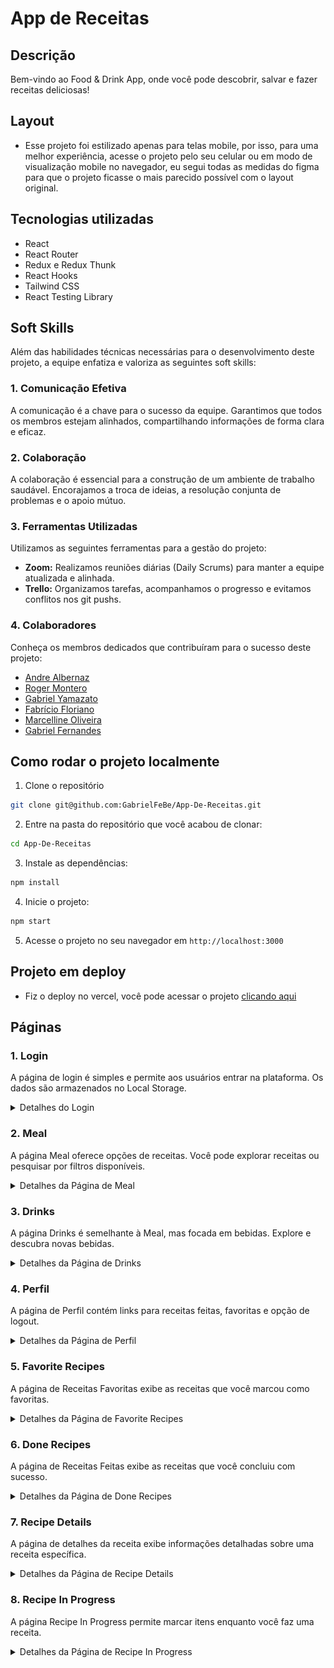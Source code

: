 # App de Receitas

## Descrição

Bem-vindo ao Food & Drink App, onde você pode descobrir, salvar e fazer receitas deliciosas!

## Layout

- Esse projeto foi estilizado apenas para telas mobile, por isso, para uma melhor experiência, acesse o projeto pelo seu celular ou em modo de visualização mobile no navegador, eu segui todas as medidas do figma para que o projeto ficasse o mais parecido possível com o layout original.

## Tecnologias utilizadas

- React
- React Router
- Redux e Redux Thunk
- React Hooks
- Tailwind CSS
- React Testing Library

## Soft Skills

Além das habilidades técnicas necessárias para o desenvolvimento deste projeto, a equipe enfatiza e valoriza as seguintes soft skills:

### 1. Comunicação Efetiva

A comunicação é a chave para o sucesso da equipe. Garantimos que todos os membros estejam alinhados, compartilhando informações de forma clara e eficaz.

### 2. Colaboração

A colaboração é essencial para a construção de um ambiente de trabalho saudável. Encorajamos a troca de ideias, a resolução conjunta de problemas e o apoio mútuo.

### 3. Ferramentas Utilizadas

Utilizamos as seguintes ferramentas para a gestão do projeto:

- **Zoom:** Realizamos reuniões diárias (Daily Scrums) para manter a equipe atualizada e alinhada.
- **Trello:** Organizamos tarefas, acompanhamos o progresso e evitamos conflitos nos git pushs.

### 4. Colaboradores

Conheça os membros dedicados que contribuíram para o sucesso deste projeto:

- [Andre Albernaz](https://github.com/albernazandre)
- [Roger Montero](https://github.com/roger-mont)
- [Gabriel Yamazato](https://github.com/gabrielyamazato)
- [Fabrício Floriano](https://github.com/FabricioFloriano)
- [Marcelline Oliveira](https://github.com/Marcellinefanny)
- [Gabriel Fernandes](https://github.com/GabrielFeBe)

## Como rodar o projeto localmente

1. Clone o repositório

```bash
git clone git@github.com:GabrielFeBe/App-De-Receitas.git
```

2. Entre na pasta do repositório que você acabou de clonar:

```bash
cd App-De-Receitas
```

3. Instale as dependências:

```bash
npm install
```

4. Inicie o projeto:

```bash
npm start
```

5. Acesse o projeto no seu navegador em `http://localhost:3000`

## Projeto em deploy

- Fiz o deploy no vercel, você pode acessar o projeto [clicando aqui](https://app-de-receitas-kappa.vercel.app/)

## Páginas

### 1. Login

A página de login é simples e permite aos usuários entrar na plataforma. Os dados são armazenados no Local Storage.

<details>
  <summary>Detalhes do Login</summary>
<img src="./pictures/login.png" width="300" style="border: 1px solid #ddd;">

- **Funcionalidades:**

  - Entrar na plataforma.
  - Armazenamento local de dados.

- **Instruções:**
  - Insira suas credenciais e clique no botão de login.

</details>

### 2. Meal

A página Meal oferece opções de receitas. Você pode explorar receitas ou pesquisar por filtros disponíveis.

<details>
  <summary>Detalhes da Página de Meal</summary>
<img src="./pictures/meals.png" width="300" style="border: 1px solid #ddd;">

- **Funcionalidades:**

  - Explorar receitas de comida.
  - Pesquisar receitas por filtros.

- **Instruções:**
  - Escolha uma receita ou use a pesquisa para encontrar algo específico.

</details>

### 3. Drinks

A página Drinks é semelhante à Meal, mas focada em bebidas. Explore e descubra novas bebidas.

<details>
  <summary>Detalhes da Página de Drinks</summary>

<img src="./pictures/drinks.png" width="300" style="border: 1px solid #ddd;">

- **Funcionalidades:**

  - Explorar receitas de bebidas.
  - Pesquisar bebidas por filtros.

- **Instruções:**
  - Escolha uma bebida ou use a pesquisa para encontrar algo específico.

</details>

### 4. Perfil

A página de Perfil contém links para receitas feitas, favoritas e opção de logout.

<details>
  <summary>Detalhes da Página de Perfil</summary>

<img src="./pictures/profile.png" width="300" style="border: 1px solid #ddd;">

- **Funcionalidades:**

  - Acesso a receitas feitas.
  - Acesso a receitas favoritas.
  - Logout.

- **Instruções:**
  - Explore suas receitas feitas e favoritas.

</details>

### 5. Favorite Recipes

A página de Receitas Favoritas exibe as receitas que você marcou como favoritas.

<details>
  <summary>Detalhes da Página de Favorite Recipes</summary>
<img src="./pictures/fav.png" width="300" style="border: 1px solid #ddd;">

- **Funcionalidades:**

  - Visualizar receitas marcadas como favoritas.

- **Instruções:**
  - Explore suas receitas favoritas.

</details>

### 6. Done Recipes

A página de Receitas Feitas exibe as receitas que você concluiu com sucesso.

<details>
  <summary>Detalhes da Página de Done Recipes</summary>

<img src="./pictures/done.png" width="300" style="border: 1px solid #ddd;">

- **Funcionalidades:**

  - Visualizar receitas concluídas.

- **Instruções:**
  - Explore suas receitas feitas.

</details>

### 7. Recipe Details

A página de detalhes da receita exibe informações detalhadas sobre uma receita específica.

<details>
  <summary>Detalhes da Página de Recipe Details</summary>

<img src="./pictures/recipeDetails.png" width="300" style="border: 1px solid #ddd;">

- **Funcionalidades:**

  - Visualizar detalhes da receita.
  - Favoritar uma receita.
  - Iniciar uma receita.
  - Receitas recomendadas para serem feitas com a atual.
  - Vídeo de instruções.

- **Instruções:**
  - Clique no coração para favoritar uma receita.
  - Clique no botão de iniciar receita para começar a fazer a receita.

</details>

### 8. Recipe In Progress

A página Recipe In Progress permite marcar itens enquanto você faz uma receita.

<details>
  <summary>Detalhes da Página de Recipe In Progress</summary>
<img src="./pictures/recipeProgress.png" width="300" style="border: recipeProgress.png solid #ddd;">

- **Funcionalidades:**

  - Checklist para receitas.
  - Finalizar uma receita em progresso.

- **Instruções:**
  - Marque os itens conforme você os conclui.

</details>
